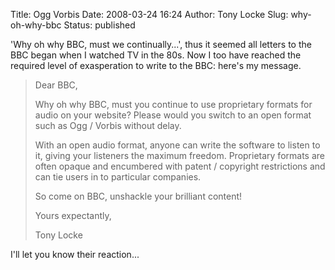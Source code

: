 Title: Ogg Vorbis
Date: 2008-03-24 16:24
Author: Tony Locke
Slug: why-oh-why-bbc
Status: published

'Why oh why BBC, must we continually...', thus it seemed all letters to the BBC began when I watched TV in the 80s. Now I too have reached the required level of exasperation to write to the BBC: here's my message.  
  

> Dear BBC,  
>   
> Why oh why BBC, must you continue to use proprietary formats for audio on your website? Please would you switch to an open format such as Ogg / Vorbis without delay.  
>   
> With an open audio format, anyone can write the software to listen to it, giving your listeners the maximum freedom. Proprietary formats are often opaque and encumbered with patent / copyright restrictions and can tie users in to particular companies.  
>   
> So come on BBC, unshackle your brilliant content!  
>   
> Yours expectantly,  
>   
> Tony Locke

  
I'll let you know their reaction...
